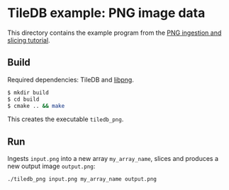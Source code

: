 # TileDB example: PNG image data

This directory contains the example program from the [PNG ingestion and slicing tutorial](https://docs.tiledb.io/en/latest/real-world-examples/dense-image-data.html).

## Build

Required dependencies: TileDB and [libpng](https://sourceforge.net/projects/libpng/).

```bash
$ mkdir build
$ cd build
$ cmake .. && make
```

This creates the executable `tiledb_png`.

## Run

Ingests `input.png` into a new array `my_array_name`, slices and produces a new output image `output.png`:

```bash
./tiledb_png input.png my_array_name output.png
```